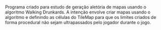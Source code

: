 Programa criado para estudo de geração aletória de mapas usando o algoritmo Walking Drunkards.
  A intenção envolve criar mapas usando o algoritmo e definindo as células do TileMap para que os limites criados de forma procedural não sejam ultrapassados pelo jogador durante o jogo.
